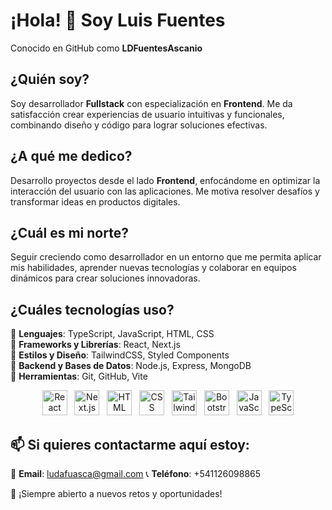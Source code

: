 # ¡Hola! 👋 Soy Luis Fuentes

Conocido en GitHub como **LDFuentesAscanio**

## ¿Quién soy?

Soy desarrollador **Fullstack** con especialización en **Frontend**. Me da satisfacción crear experiencias de usuario intuitivas y funcionales, combinando diseño y código para lograr soluciones efectivas.

## ¿A qué me dedico?

Desarrollo proyectos desde el lado **Frontend**, enfocándome en optimizar la interacción del usuario con las aplicaciones. Me motiva resolver desafíos y transformar ideas en productos digitales.

## ¿Cuál es mi norte?

Seguir creciendo como desarrollador en un entorno que me permita aplicar mis habilidades, aprender nuevas tecnologías y colaborar en equipos dinámicos para crear soluciones innovadoras.

## ¿Cuáles tecnologías uso?

🔹 **Lenguajes**: TypeScript, JavaScript, HTML, CSS  
🔹 **Frameworks y Librerías**: React, Next.js  
🔹 **Estilos y Diseño**: TailwindCSS, Styled Components  
🔹 **Backend y Bases de Datos**: Node.js, Express, MongoDB  
🔹 **Herramientas**: Git, GitHub, Vite

<p align="center">
  <img src="https://cdn.jsdelivr.net/gh/devicons/devicon/icons/react/react-original.svg" alt="React" width="40" height="40" />
  &nbsp;
  <img src="https://cdn.jsdelivr.net/gh/devicons/devicon/icons/nextjs/nextjs-original.svg" alt="Next.js" width="40" height="40" />
  &nbsp;
  <img src="https://cdn.jsdelivr.net/gh/devicons/devicon/icons/html5/html5-original.svg" alt="HTML" width="40" height="40" />
  &nbsp;
  <img src="https://cdn.jsdelivr.net/gh/devicons/devicon/icons/css3/css3-original.svg" alt="CSS" width="40" height="40" />
  &nbsp;
  <img src="https://cdn.jsdelivr.net/gh/devicons/devicon/icons/tailwindcss/tailwindcss-plain.svg" alt="Tailwind CSS" width="40" height="40" />
  &nbsp;
  <img src="https://cdn.jsdelivr.net/gh/devicons/devicon/icons/bootstrap/bootstrap-original.svg" alt="Bootstrap" width="40" height="40" />
  &nbsp;
  <img src="https://cdn.jsdelivr.net/gh/devicons/devicon/icons/javascript/javascript-original.svg" alt="JavaScript" width="40" height="40" />
  &nbsp;
  <img src="https://cdn.jsdelivr.net/gh/devicons/devicon/icons/typescript/typescript-original.svg" alt="TypeScript" width="40" height="40" />
</p>

## 📫 Si quieres contactarme aquí estoy:

📧 **Email**: ludafuasca@gmail.com
📞 **Teléfono**: +541126098865

🚀 ¡Siempre abierto a nuevos retos y oportunidades!
